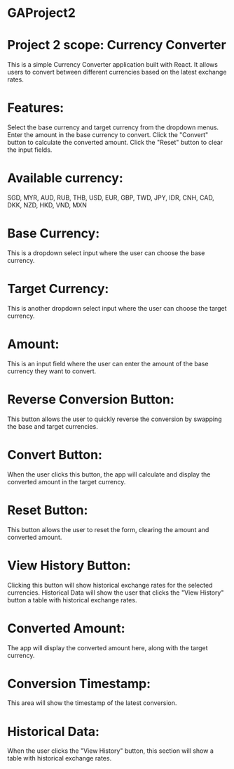# GAProject2

# Project 2 scope: Currency Converter
This is a simple Currency Converter application built with React. It allows users to convert between different currencies based on the latest exchange rates.

# Features:
Select the base currency and target currency from the dropdown menus.
Enter the amount in the base currency to convert.
Click the "Convert" button to calculate the converted amount.
Click the "Reset" button to clear the input fields.

# Available currency:
SGD, MYR, AUD, RUB, THB, USD, EUR, GBP, TWD, JPY, IDR, CNH, CAD, DKK, NZD, HKD, VND, MXN

# Base Currency:
This is a dropdown select input where the user can choose the base currency.

# Target Currency:
This is another dropdown select input where the user can choose the target currency.

# Amount:
This is an input field where the user can enter the amount of the base currency they want to convert.

# Reverse Conversion Button:
This button allows the user to quickly reverse the conversion by swapping the base and target currencies.

# Convert Button:
When the user clicks this button, the app will calculate and display the converted amount in the target currency.

# Reset Button:
This button allows the user to reset the form, clearing the amount and converted amount.

# View History Button:
Clicking this button will show historical exchange rates for the selected currencies. Historical Data will show the user that clicks the "View History" button a table with historical exchange rates.

# Converted Amount:
The app will display the converted amount here, along with the target currency.

# Conversion Timestamp:
This area will show the timestamp of the latest conversion.

# Historical Data:
When the user clicks the "View History" button, this section will show a table with historical exchange rates.
